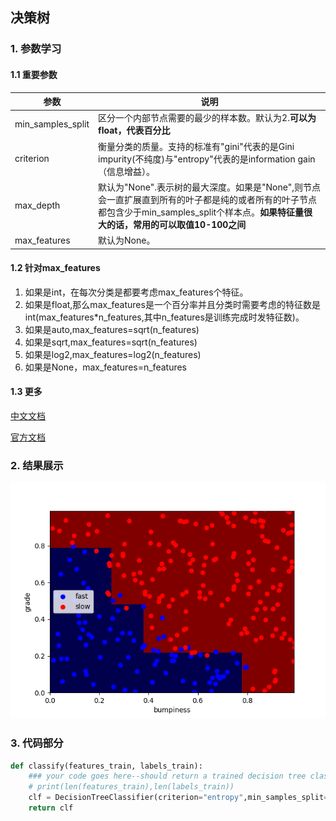 ## 决策树

### 1. 参数学习
#### 1.1 重要参数
| 参数 | 说明 |
| - | - |
| min_samples_split | 区分一个内部节点需要的最少的样本数。默认为2.**可以为float，代表百分比** |
| criterion | 衡量分类的质量。支持的标准有"gini"代表的是Gini impurity(不纯度)与"entropy"代表的是information gain（信息增益）。|
| max_depth | 默认为"None".表示树的最大深度。如果是"None",则节点会一直扩展直到所有的叶子都是纯的或者所有的叶子节点都包含少于min_samples_split个样本点。**如果特征量很大的话，常用的可以取值10-100之间** |
| max_features | 默认为None。|

#### 1.2 针对max_features
1. 如果是int，在每次分类是都要考虑max_features个特征。
2. 如果是float,那么max_features是一个百分率并且分类时需要考虑的特征数是int(max_features*n_features,其中n_features是训练完成时发特征数)。
3. 如果是auto,max_features=sqrt(n_features)
4. 如果是sqrt,max_features=sqrt(n_features)
5. 如果是log2,max_features=log2(n_features)
6. 如果是None，max_features=n_features

#### 1.3 更多
[中文文档](http://blog.csdn.net/li980828298/article/details/51172744)

[官方文档](http://scikit-learn.org/dev/modules/generated/sklearn.tree.DecisionTreeClassifier.html#sklearn.tree.DecisionTreeClassifier)

### 2. 结果展示
![](test.png)

### 3. 代码部分
```python
def classify(features_train, labels_train):
    ### your code goes here--should return a trained decision tree classifer
    # print(len(features_train),len(labels_train))
    clf = DecisionTreeClassifier(criterion="entropy",min_samples_split=50).fit(features_train,labels_train)
    return clf
```